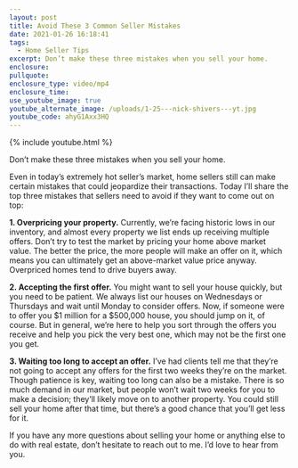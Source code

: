 ```yaml
---
layout: post
title: Avoid These 3 Common Seller Mistakes
date: 2021-01-26 16:18:41
tags:
  - Home Seller Tips
excerpt: Don’t make these three mistakes when you sell your home.
enclosure:
pullquote:
enclosure_type: video/mp4
enclosure_time:
use_youtube_image: true
youtube_alternate_image: /uploads/1-25---nick-shivers---yt.jpg
youtube_code: ahyG1Axx3HQ
---
```


{% include youtube.html %}

Don’t make these three mistakes when you sell your home.

Even in today’s extremely hot seller’s market, home sellers still can make certain mistakes that could jeopardize their transactions. Today I’ll share the top three mistakes that sellers need to avoid if they want to come out on top:

**1\. Overpricing your property.** Currently, we’re facing historic lows in our inventory, and almost every property we list ends up receiving multiple offers. Don’t try to test the market by pricing your home above market value. The better the price, the more people will make an offer on it, which means you can ultimately get an above-market value price anyway. Overpriced homes tend to drive buyers away.

**2\. Accepting the first offer.** You might want to sell your house quickly, but you need to be patient. We always list our houses on Wednesdays or Thursdays and wait until Monday to consider offers. Now, if someone were to offer you $1 million for a $500,000 house, you should jump on it, of course. But in general, we’re here to help you sort through the offers you receive and help you pick the very best one, which may not be the first one you get.

**3\. Waiting too long to accept an offer.** I’ve had clients tell me that they’re not going to accept any offers for the first two weeks they’re on the market. Though patience is key, waiting too long can also be a mistake. There is so much demand in our market, but people won’t wait two weeks for you to make a decision; they’ll likely move on to another property. You could still sell your home after that time, but there’s a good chance that you’ll get less for it.

If you have any more questions about selling your home or anything else to do with real estate, don’t hesitate to reach out to me. I’d love to hear from you.
